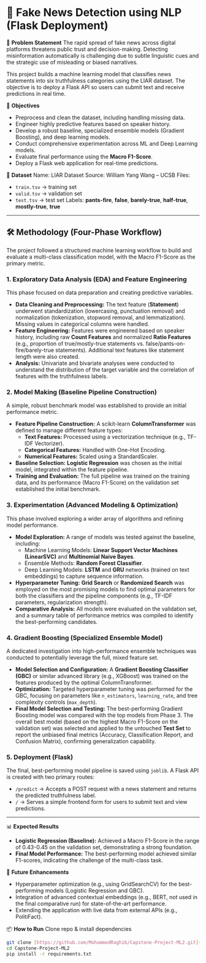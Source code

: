 # 📰 Fake News Detection using NLP (Flask Deployment)

📌 **Problem Statement**
The rapid spread of fake news across digital platforms threatens public trust and decision-making. Detecting misinformation automatically is challenging due to subtle linguistic cues and the strategic use of misleading or biased narratives.

This project builds a machine learning model that classifies news statements into six truthfulness categories using the LIAR dataset. The objective is to deploy a Flask API so users can submit text and receive predictions in real time.

🎯 **Objectives**
* Preprocess and clean the dataset, including handling missing data.
* Engineer highly predictive features based on speaker history.
* Develop a robust baseline, specialized ensemble models (Gradient Boosting), and deep learning models.
* Conduct comprehensive experimentation across ML and Deep Learning models.
* Evaluate final performance using the **Macro F1-Score**.
* Deploy a Flask web application for real-time predictions.

📂 **Dataset**
Name: LIAR Dataset
Source: William Yang Wang – UCSB
Files:
* `train.tsv` → training set
* `valid.tsv` → validation set
* `test.tsv` → test set
Labels: **pants-fire**, **false**, **barely-true**, **half-true**, **mostly-true**, **true**

***

## 🛠️ Methodology (Four-Phase Workflow)

The project followed a structured machine learning workflow to build and evaluate a multi-class classification model, with the Macro F1-Score as the primary metric.

### 1. Exploratory Data Analysis (EDA) and Feature Engineering
This phase focused on data preparation and creating predictive variables.

* **Data Cleaning and Preprocessing:** The text feature (**Statement**) underwent standardization (lowercasing, punctuation removal) and normalization (tokenization, stopword removal, and lemmatization). Missing values in categorical columns were handled.
* **Feature Engineering:** Features were engineered based on speaker history, including raw **Count Features** and normalized **Ratio Features** (e.g., proportion of true/mostly-true statements vs. false/pants-on-fire/barely-true statements). Additional text features like statement length were also created.
* **Analysis:** Univariate and bivariate analyses were conducted to understand the distribution of the target variable and the correlation of features with the truthfulness labels.

### 2. Model Making (Baseline Pipeline Construction)
A simple, robust benchmark model was established to provide an initial performance metric.

* **Feature Pipeline Construction:** A scikit-learn **ColumnTransformer** was defined to manage different feature types:
    * **Text Features:** Processed using a vectorization technique (e.g., TF-IDF Vectorizer).
    * **Categorical Features:** Handled with One-Hot Encoding.
    * **Numerical Features:** Scaled using a StandardScaler.
* **Baseline Selection:** **Logistic Regression** was chosen as the initial model, integrated within the feature pipeline.
* **Training and Evaluation:** The full pipeline was trained on the training data, and its performance (Macro F1-Score) on the validation set established the initial benchmark.

### 3. Experimentation (Advanced Modeling & Optimization)
This phase involved exploring a wider array of algorithms and refining model performance.

* **Model Exploration:** A range of models was tested against the baseline, including:
    * Machine Learning Models: **Linear Support Vector Machines (LinearSVC)** and **Multinomial Naive Bayes**.
    * Ensemble Methods: **Random Forest Classifier**.
    * Deep Learning Models: **LSTM** and **GRU** networks (trained on text embeddings) to capture sequence information.
* **Hyperparameter Tuning:** **Grid Search** or **Randomized Search** was employed on the most promising models to find optimal parameters for both the classifiers and the pipeline components (e.g., TF-IDF parameters, regularization strength).
* **Comparative Analysis:** All models were evaluated on the validation set, and a summary table of performance metrics was compiled to identify the best-performing candidates.

### 4. Gradient Boosting (Specialized Ensemble Model)
A dedicated investigation into high-performance ensemble techniques was conducted to potentially leverage the full, mixed feature set.

* **Model Selection and Configuration:** A **Gradient Boosting Classifier (GBC)** or similar advanced library (e.g., XGBoost) was trained on the features produced by the optimal ColumnTransformer.
* **Optimization:** Targeted hyperparameter tuning was performed for the GBC, focusing on parameters like `n_estimators`, `learning_rate`, and tree complexity controls (`max_depth`).
* **Final Model Selection and Testing:** The best-performing Gradient Boosting model was compared with the top models from Phase 3. The overall best model (based on the highest Macro F1-Score on the validation set) was selected and applied to the untouched **Test Set** to report the unbiased final metrics (Accuracy, Classification Report, and Confusion Matrix), confirming generalization capability.

### 5. Deployment (Flask)
The final, best-performing model pipeline is saved using `joblib`. A Flask API is created with two primary routes:
* `/predict` → Accepts a POST request with a news statement and returns the predicted truthfulness label.
* `/` → Serves a simple frontend form for users to submit text and view predictions.

***

📊 **Expected Results**
* **Logistic Regression (Baseline):** Achieved a Macro F1-Score in the range of 0.43-0.45 on the validation set, demonstrating a strong foundation.
* **Final Model Performance:** The best-performing model achieved similar F1-scores, indicating the challenge of the multi-class task.

🚀 **Future Enhancements**
* Hyperparameter optimization (e.g., using GridSearchCV) for the best-performing models (Logistic Regression and GBC).
* Integration of advanced contextual embeddings (e.g., BERT, not used in the final comparative run) for state-of-the-art performance.
* Extending the application with live data from external APIs (e.g., PolitiFact).

📦 **How to Run**
Clone repo & install dependencies
```bash
git clone [https://github.com/MohammedRaghib/Capstone-Project-ML2.git](https://github.com/MohammedRaghib/Capstone-Project-ML2.git)
cd Capstone-Project-ML2
pip install -r requirements.txt